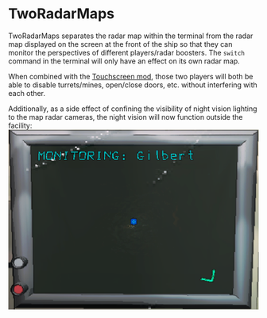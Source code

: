 # TwoRadarMaps
TwoRadarMaps separates the radar map within the terminal from the radar map displayed on the screen at the front of the ship so that they can monitor the perspectives of different players/radar boosters. The `switch` command in the terminal will only have an effect on its own radar map.

When combined with the [Touchscreen mod](https://thunderstore.io/c/lethal-company/p/TheDeadSnake/Touchscreen/), those two players will both be able to disable turrets/mines, open/close doors, etc. without interfering with each other.

Additionally, as a side effect of confining the visibility of night vision lighting to the map radar cameras, the night vision will now function outside the facility:
![Radar map view of outside the facility at night](https://raw.githubusercontent.com/Zaggy1024/LC_TwoRadarMaps/main/TwoRadarMaps/Package/outside_night.png)
